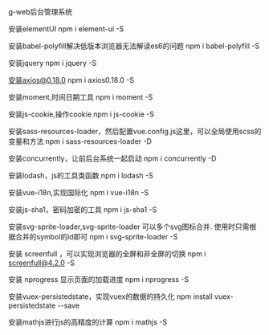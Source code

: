 g-web后台管理系统

安装elementUI
npm i element-ui -S

安装babel-polyfill解决低版本浏览器无法解读es6的问题
npm i babel-polyfill -S

安装jquery
npm i jquery -S

安装axios@0.18.0
npm i axios0.18.0 -S

安装moment,时间日期工具
npm i moment -S

安装js-cookie,操作cookie
npm i js-cookie -S

安装sass-resources-loader，然后配置vue.config.js这里，可以全局使用scss的变量和方法
npm i sass-resources-loader -D

安装concurrently，让前后台系统一起启动
npm i concurrently -D

安装lodash，js的工具类函数
npm i lodash -S

安装vue-i18n,实现国际化
npm i vue-i18n -S

安装js-sha1，密码加密的工具
npm i js-sha1 -S

安装svg-sprite-loader,svg-sprite-loader 可以多个svg图标合并. 使用时只需根据合并的symbol的id即可
npm i svg-sprite-loader -S

安装 screenfull ，可以实现浏览器的全屏和非全屏的切换
npm i screenfull@4.2.0 -S

安装  nprogress 显示页面的加载进度
npm i nprogress -S

安装vuex-persistedstate，实现vuex的数据的持久化
npm install vuex-persistedstate --save

安装mathjs进行js的高精度的计算
npm i mathjs -S


